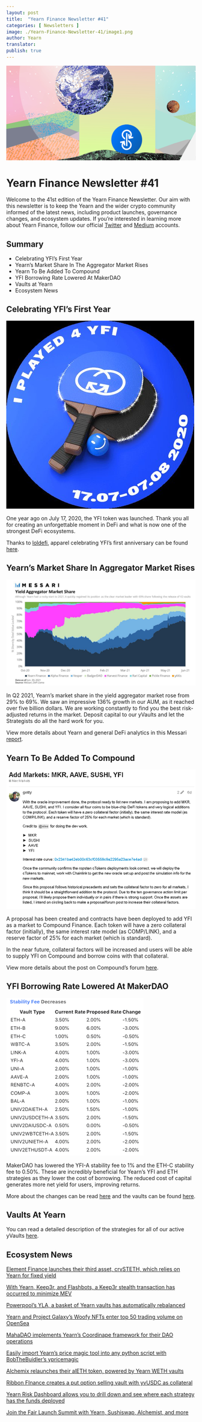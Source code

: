 ```yaml
---
layout: post
title:  "Yearn Finance Newsletter #41"
categories: [ Newsletters ]
image: ./Yearn-Finance-Newsletter-41/image1.png
author: Yearn
translator:
publish: true
---
```


![alt_text](image1.png)

# Yearn Finance Newsletter #41

Welcome to the 41st edition of the Yearn Finance Newsletter. Our aim with this newsletter is to keep the Yearn and the wider crypto community informed of the latest news, including product launches, governance changes, and ecosystem updates. If you’re interested in learning more about Yearn Finance, follow our official [Twitter](https://twitter.com/iearnfinance) and [Medium](https://medium.com/iearn) accounts.

## Summary

- Celebrating YFI’s First Year
- Yearn’s Market Share In The Aggregator Market Rises
- Yearn To Be Added To Compound
- YFI Borrowing Rate Lowered At MakerDAO
- Vaults at Yearn
- Ecosystem News

## Celebrating YFI’s First Year

![alt_text](image5.png)

One year ago on July 17, 2020, the YFI token was launched. Thank you all for creating an unforgettable moment in DeFi and what is now one of the strongest DeFi ecosystems.

Thanks to [loldefi](https://twitter.com/loldefi), apparel celebrating YFI’s first anniversary can be found [here](https://ymerch.finance/).

## Yearn’s Market Share In Aggregator Market Rises

![alt_text](image4.png)

In Q2 2021, Yearn’s market share in the yield aggregator market rose from 29% to 69%. We saw an impressive 136% growth in our AUM, as it reached over five billion dollars. We are working constantly to find you the best risk-adjusted returns in the market. Deposit capital to our yVaults and let the Strategists do all the hard work for you.

View more details about Yearn and general DeFi analytics in this Messari [report](https://messari.io/article/q2-21-defi-review?utm_source=ryanwatkins_&utm_medium=tweet&utm_campaign=q2-21-defi-review).

## Yearn To Be Added To Compound

![alt_text](image3.png)

A proposal has been created and contracts have been deployed to add YFI as a market to Compound Finance. Each token will have a zero collateral factor (initially), the same interest rate model (as COMP/LINK), and a reserve factor of 25% for each market (which is standard).

In the near future, collateral factors will be increased and users will be able to supply YFI on Compound and borrow coins with that collateral.

View more details about the post on Compound’s forum [here](https://www.comp.xyz/t/add-markets-mkr-aave-sushi-yfi/1977).

## YFI Borrowing Rate Lowered At MakerDAO

![alt_text](image2.png)

MakerDAO has lowered the YFI-A stability fee to 1% and the ETH-C stability fee to 0.50%. These are incredibly beneficial for Yearn’s YFI and ETH strategies as they lower the cost of borrowing. The reduced cost of capital generates more net yield for users, improving returns.

More about the changes can be read [here](https://forum.makerdao.com/t/maker-relay-ep-53/9305) and the vaults can be found [here](https://yearn.finance/vaults).

## Vaults At Yearn

You can read a detailed description of the strategies for all of our active yVaults [here](https://medium.com/yearn-state-of-the-vaults/the-vaults-at-yearn-9237905ffed3).

## Ecosystem News

[Element Finance launches their third asset, crvSTETH, which relies on Yearn for fixed yield](https://twitter.com/element_fi/status/1414990472569831427)

[With Yearn, Keep3r, and Flashbots, a Keep3r stealth transaction has occurred to minimize MEV](https://twitter.com/lbertenasco/status/1415016369771491330)

[Powerpool’s YLA, a basket of Yearn vaults has automatically rebalanced](https://twitter.com/powerpoolcvp/status/1414682829359812615)

[Yearn and Project Galaxy’s Woofy NFTs enter top 50 trading volume on OpenSea](https://twitter.com/ProjectGalaxyHQ/status/1414868634862710789)

[MahaDAO implements Yearn’s Coordinape framework for their DAO operations](https://twitter.com/TheMahaDAO/status/1414620121528680451)

[Easily import Yearn’s price magic tool into any python script with BobTheBuidler’s ypricemagic](https://github.com/BobTheBuidler/ypricemagic)

[Alchemix relaunches their alETH token, powered by Yearn WETH vaults](https://twitter.com/AlchemixFi/status/1414647769470443521)

[Ribbon FInance creates a put option selling vault with yvUSDC as collateral](https://twitter.com/ribbonfinance/status/1415298793419968513)

[Yearn Risk Dashboard allows you to drill down and see where each strategy has the funds deployed](https://yearn-finance.vercel.app/system/vault/0x19D3364A399d251E894aC732651be8B0E4e85001)

[Join the Fair Launch Summit with Yearn, Sushiswap, Alchemist, and more](https://twitter.com/_alchemistcoin/status/1415646390978453508)
